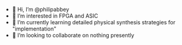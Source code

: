 - 👋 Hi, I’m @philipabbey
- 👀 I’m interested in FPGA and ASIC
- 🌱 I’m currently learning detailed physical synthesis strategies for "implementation"
- 💞️ I’m looking to collaborate on nothing presently

<!---
- 📫 How to reach me ...
philipabbey/philipabbey is a ✨ special ✨ repository because its `README.md` (this file) appears on your GitHub profile.
You can click the Preview link to take a look at your changes.
--->

